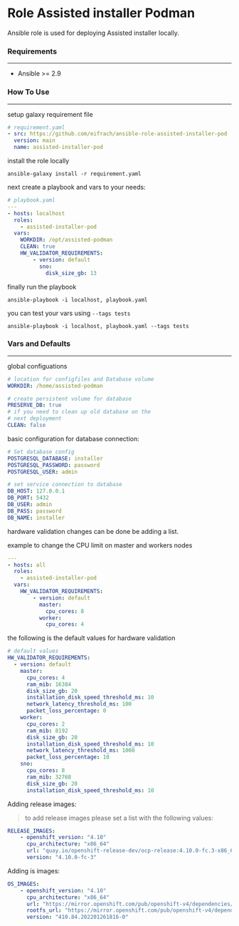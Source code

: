 # Role Assisted installer Podman

Ansible role is used for deploying Assisted installer locally.


### **Requirements** 
---
-  Ansible >= 2.9


### **How To Use**
---
setup galaxy requirement file

```yaml
# requirement.yaml
- src: https://github.com/eifrach/ansible-role-assisted-installer-pod
  version: main
  name: assisted-installer-pod
```
install the role locally
```shell
ansible-galaxy install -r requirement.yaml
```

next create a playbook and vars to your needs:
```yaml
# playbook.yaml
---
- hosts: localhost
  roles:
    - assisted-installer-pod
  vars:
    WORKDIR: /opt/assisted-podman
    CLEAN: true
    HW_VALIDATOR_REQUIREMENTS:
        - version: default
          sno:
            disk_size_gb: 13
```
finally run the playbook
```shell
ansible-playbook -i localhost, playbook.yaml
```

you can test your vars using `--tags tests`

```shell
ansible-playbook -i localhost, playbook.yaml --tags tests
```

### **Vars and Defaults**
---
global configuations
```yaml
# location for configfiles and Database volume
WORKDIR: /home/assisted-podman

# create persistent volume for database
PRESERVE_DB: true
# if you need to clean up old database on the 
# next deployment
CLEAN: false
```

basic configuration for database connection:
```yaml
# Set database config
POSTGRESQL_DATABASE: installer
POSTGRESQL_PASSWORD: password
POSTGRESQL_USER: admin

# set service connection to database
DB_HOST: 127.0.0.1
DB_PORT: 5432
DB_USER: admin
DB_PASS: password
DB_NAME: installer
```

hardware validation changes can be done be adding a list.

example to change the CPU limit on master and workers nodes
```yaml
---
- hosts: all
  roles:
    - assisted-installer-pod
  vars:
    HW_VALIDATOR_REQUIREMENTS:
        - version: default
          master:
            cpu_cores: 8 
          worker:
            cpu_cores: 4
```

the following is the default values for hardware validation
```yaml
# default values 
HW_VALIDATOR_REQUIREMENTS:
  - version: default
    master:
      cpu_cores: 4
      ram_mib: 16384
      disk_size_gb: 20
      installation_disk_speed_threshold_ms: 10
      network_latency_threshold_ms: 100
      packet_loss_percentage: 0
    worker:  
      cpu_cores: 2
      ram_mib: 8192
      disk_size_gb: 20
      installation_disk_speed_threshold_ms: 10
      network_latency_threshold_ms: 1000
      packet_loss_percentage: 10
    sno:
      cpu_cores: 8
      ram_mib: 32768
      disk_size_gb: 20
      installation_disk_speed_threshold_ms: 10
```

Adding release images:
> to add release images please set a list with the following values:

```yaml
RELEASE_IMAGES:
    - openshift_version: "4.10"
      cpu_architecture: "x86_64"
      url: "quay.io/openshift-release-dev/ocp-release:4.10.0-fc.3-x86_64"
      version: "4.10.0-fc-3"
```

Adding is images: 
```yaml
OS_IMAGES:
    - openshift_version: "4.10"
      cpu_architecture: "x86_64"
      url: "https://mirror.openshift.com/pub/openshift-v4/dependencies/rhcos/pre-release/4.10.0-fc.3/rhcos-4.10.0-fc.3-x86_64-live.x86_64.iso"
      rootfs_url: "https://mirror.openshift.com/pub/openshift-v4/dependencies/rhcos/pre-release/4.10.0-fc.3/rhcos-4.10.0-fc.3-x86_64-live-rootfs.x86_64.img"
      version: "410.84.202201261816-0"
```



